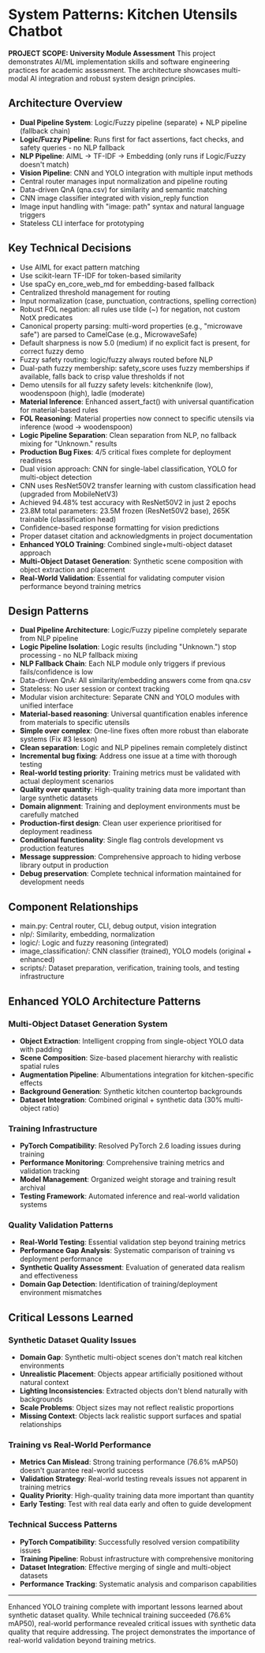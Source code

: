 # System Patterns: Kitchen Utensils Chatbot

**PROJECT SCOPE: University Module Assessment**
This project demonstrates AI/ML implementation skills and software engineering practices for academic assessment. The architecture showcases multi-modal AI integration and robust system design principles.

## Architecture Overview
- **Dual Pipeline System**: Logic/Fuzzy pipeline (separate) + NLP pipeline (fallback chain)
- **Logic/Fuzzy Pipeline**: Runs first for fact assertions, fact checks, and safety queries - no NLP fallback
- **NLP Pipeline**: AIML → TF-IDF → Embedding (only runs if Logic/Fuzzy doesn't match)
- **Vision Pipeline**: CNN and YOLO integration with multiple input methods
- Central router manages input normalization and pipeline routing
- Data-driven QnA (qna.csv) for similarity and semantic matching
- CNN image classifier integrated with vision_reply function
- Image input handling with "image: path" syntax and natural language triggers
- Stateless CLI interface for prototyping

## Key Technical Decisions
- Use AIML for exact pattern matching
- Use scikit-learn TF-IDF for token-based similarity
- Use spaCy en_core_web_md for embedding-based fallback
- Centralized threshold management for routing
- Input normalization (case, punctuation, contractions, spelling correction)
- Robust FOL negation: all rules use tilde (~) for negation, not custom NotX predicates
- Canonical property parsing: multi-word properties (e.g., "microwave safe") are parsed to CamelCase (e.g., MicrowaveSafe)
- Default sharpness is now 5.0 (medium) if no explicit fact is present, for correct fuzzy demo
- Fuzzy safety routing: logic/fuzzy always routed before NLP
- Dual-path fuzzy membership: safety_score uses fuzzy memberships if available, falls back to crisp value thresholds if not
- Demo utensils for all fuzzy safety levels: kitchenknife (low), woodenspoon (high), ladle (moderate)
- **Material Inference**: Enhanced assert_fact() with universal quantification for material-based rules
- **FOL Reasoning**: Material properties now connect to specific utensils via inference (wood → woodenspoon)
- **Logic Pipeline Separation**: Clean separation from NLP, no fallback mixing for "Unknown." results
- **Production Bug Fixes**: 4/5 critical fixes complete for deployment readiness
- Dual vision approach: CNN for single-label classification, YOLO for multi-object detection
- CNN uses ResNet50V2 transfer learning with custom classification head (upgraded from MobileNetV3)
- Achieved 94.48% test accuracy with ResNet50V2 in just 2 epochs
- 23.8M total parameters: 23.5M frozen (ResNet50V2 base), 265K trainable (classification head)
- Confidence-based response formatting for vision predictions
- Proper dataset citation and acknowledgments in project documentation
- **Enhanced YOLO Training**: Combined single+multi-object dataset approach
- **Multi-Object Dataset Generation**: Synthetic scene composition with object extraction and placement
- **Real-World Validation**: Essential for validating computer vision performance beyond training metrics

## Design Patterns
- **Dual Pipeline Architecture**: Logic/Fuzzy pipeline completely separate from NLP pipeline
- **Logic Pipeline Isolation**: Logic results (including "Unknown.") stop processing - no NLP fallback mixing
- **NLP Fallback Chain**: Each NLP module only triggers if previous fails/confidence is low
- Data-driven QnA: All similarity/embedding answers come from qna.csv
- Stateless: No user session or context tracking
- Modular vision architecture: Separate CNN and YOLO modules with unified interface
- **Material-based reasoning**: Universal quantification enables inference from materials to specific utensils
- **Simple over complex**: One-line fixes often more robust than elaborate systems (Fix #3 lesson)
- **Clean separation**: Logic and NLP pipelines remain completely distinct
- **Incremental bug fixing**: Address one issue at a time with thorough testing
- **Real-world testing priority**: Training metrics must be validated with actual deployment scenarios
- **Quality over quantity**: High-quality training data more important than large synthetic datasets
- **Domain alignment**: Training and deployment environments must be carefully matched
- **Production-first design**: Clean user experience prioritised for deployment readiness
- **Conditional functionality**: Single flag controls development vs production features
- **Message suppression**: Comprehensive approach to hiding verbose library output in production
- **Debug preservation**: Complete technical information maintained for development needs

## Component Relationships
- main.py: Central router, CLI, debug output, vision integration
- nlp/: Similarity, embedding, normalization
- logic/: Logic and fuzzy reasoning (integrated)
- image_classification/: CNN classifier (trained), YOLO models (original + enhanced)
- scripts/: Dataset preparation, verification, training tools, and testing infrastructure

## Enhanced YOLO Architecture Patterns
### **Multi-Object Dataset Generation System**
- **Object Extraction**: Intelligent cropping from single-object YOLO data with padding
- **Scene Composition**: Size-based placement hierarchy with realistic spatial rules
- **Augmentation Pipeline**: Albumentations integration for kitchen-specific effects
- **Background Generation**: Synthetic kitchen countertop backgrounds
- **Dataset Integration**: Combined original + synthetic data (30% multi-object ratio)

### **Training Infrastructure**
- **PyTorch Compatibility**: Resolved PyTorch 2.6 loading issues during training
- **Performance Monitoring**: Comprehensive training metrics and validation tracking
- **Model Management**: Organized weight storage and training result archival
- **Testing Framework**: Automated inference and real-world validation systems

### **Quality Validation Patterns**
- **Real-World Testing**: Essential validation step beyond training metrics
- **Performance Gap Analysis**: Systematic comparison of training vs deployment performance
- **Synthetic Quality Assessment**: Evaluation of generated data realism and effectiveness
- **Domain Gap Detection**: Identification of training/deployment environment mismatches

## Critical Lessons Learned
### **Synthetic Dataset Quality Issues**
- **Domain Gap**: Synthetic multi-object scenes don't match real kitchen environments
- **Unrealistic Placement**: Objects appear artificially positioned without natural context
- **Lighting Inconsistencies**: Extracted objects don't blend naturally with backgrounds
- **Scale Problems**: Object sizes may not reflect realistic proportions
- **Missing Context**: Objects lack realistic support surfaces and spatial relationships

### **Training vs Real-World Performance**
- **Metrics Can Mislead**: Strong training performance (76.6% mAP50) doesn't guarantee real-world success
- **Validation Strategy**: Real-world testing reveals issues not apparent in training metrics
- **Quality Priority**: High-quality training data more important than quantity
- **Early Testing**: Test with real data early and often to guide development

### **Technical Success Patterns**
- **PyTorch Compatibility**: Successfully resolved version compatibility issues
- **Training Pipeline**: Robust infrastructure with comprehensive monitoring
- **Dataset Integration**: Effective merging of single and multi-object datasets
- **Performance Tracking**: Systematic analysis and comparison capabilities

---

Enhanced YOLO training complete with important lessons learned about synthetic dataset quality. While technical training succeeded (76.6% mAP50), real-world performance revealed critical issues with synthetic data quality that require addressing. The project demonstrates the importance of real-world validation beyond training metrics. 
